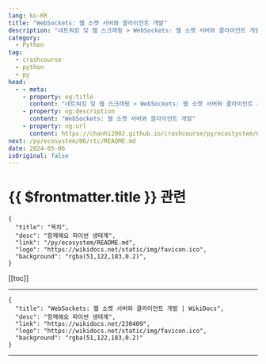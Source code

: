 ```yaml
---
lang: ko-KR
title: "WebSockets: 웹 소켓 서버와 클라이언트 개발"
description: "네트워킹 및 웹 스크래핑 > WebSockets: 웹 소켓 서버와 클라이언트 개발"
category:
  - Python
tag: 
  - crashcourse
  - python
  - py
head:
  - - meta:
    - property: og:title
      content: "네트워킹 및 웹 스크래핑 > WebSockets: 웹 소켓 서버와 클라이언트 개발"
    - property: og:description
      content: "WebSockets: 웹 소켓 서버와 클라이언트 개발"
    - property: og:url
      content: https://chanhi2002.github.io/crashcourse/py/ecostystem/06/rtc/web-sockets.html
next: /py/ecosystem/06/rtc/README.md
date: 2024-05-06
isOriginal: false
---
```


# {{ $frontmatter.title }} 관련

```component VPCard
{
  "title": "목차",
  "desc": "함께해요 파이썬 생태계",
  "link": "/py/ecosystem/README.md",
  "logo": "https://wikidocs.net/static/img/favicon.ico",
  "background": "rgba(51,122,183,0.2)",
}
```

[[toc]]

---

```component VPCard
{
  "title": "WebSockets: 웹 소켓 서버와 클라이언트 개발 | WikiDocs",
  "desc": "함께해요 파이썬 생태계",
  "link": "https://wikidocs.net/230409",
  "logo": "https://wikidocs.net/static/img/favicon.ico",
  "background": "rgba(51,122,183,0.2)"
}
```

<!-- TODO: 작성 -->

---

<TagLinks />